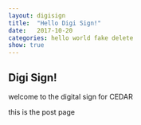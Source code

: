 ```yaml
---
layout: digisign
title:  "Hello Digi Sign!"
date:   2017-10-20
categories: hello world fake delete
show: true
---
```

## Digi Sign!
welcome to the digital sign for CEDAR

this is the post page
